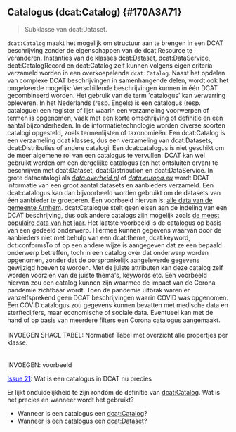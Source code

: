 ## Catalogus (dcat:Catalog) {#170A3A71}
<blockquote><p id='3C44C3D2'>Subklasse van <span style='background-color: #clear;'>dcat:Dataset</span>.</blockquote>

<code>dcat:Catalog</code> maakt het mogelijk om structuur aan te brengen in een DCAT beschrijving zonder de eigenschappen van de <span style='background-color: #clear;'>dcat:Resource</span> te veranderen. Instanties van de klasses <span style='background-color: #clear;'>dcat:Dataset</span>, <span style='background-color: #clear;'>dcat:DataService</span>, <span style='background-color: #clear;'>dcat:CatalogRecord</span> en <span style='background-color: #clear;'>dcat:Catalog</span> zelf kunnen volgens eigen criteria verzameld worden in een overkoepelende <code>dcat:Catalog</code>. Naast het opdelen van complexe DCAT beschrijvingen in samenhangende delen, wordt ook het omgekeerde mogelijk: Verschillende beschrijvingen kunnen in één DCAT gecombineerd worden.
Het gebruik van de term 'catalogus' kan verwarring opleveren. In het Nederlands (resp. Engels) is een catalogus (resp. catalogue) een register of lijst waarin een verzameling voorwerpen of termen is opgenomen, vaak met een korte omschrijving of definitie en een aantal bijzonderheden. In de informatietechnologie worden diverse soorten catalogi opgesteld, zoals termenlijsten of taxonomieën. Een dcat:Catalog is een verzameling dcat klasses, dus een verzameling van dcat:Datasets, dcat:Distributies of andere catalogi. Een dcat:catalogus is niet geschikt om de meer algemene rol van een catalogus te vervullen. DCAT kan wel gebruikt worden om een dergelijke catalogus (en het ontsluiten ervan) te beschrijven met dcat:Dataset, dcat:Distribution en dcat:DataService.
In grote datacatalogi als <a href='https://data.overheid.nl/' target='_blank'><i>data.overheid.nl</i></a> of <a href='https://data.europa.eu/en' target='_blank'><i>data.europa.eu</i></a> wordt DCAT
informatie van een groot aantal datasets en aanbieders verzameld. Een dcat:catalogus kan dan bijvoorbeeld worden gebruikt om de datasets van één aanbieder te groeperen. Een voorbeeld hiervan is: <a href='https://data.overheid.nl/datasets?facet_catalog%5B%5D=http://opendata.arnhem.nl/' target='_blank'>alle data van de <span style='background-color: #clear;'>gemeente Arnhem</span></a>. dcat:Catalogue stelt geen eisen aan de indeling van een DCAT beschrijving, dus ook andere catalogs zijn mogelijk zoals <a href='https://data.overheid.nl/statistieken/meest-bekeken-datasets' target='_blank'>de meest populaire data van het jaar</a>.
Het laatste voorbeeld is de catalogus op basis van een gedeeld onderwerp. Hiermee kunnen gegevens waarvan door de aanbieders niet met behulp van een dcat:theme, dcat:keyword, dct:conformsTo of op een andere wijze is aangegeven dat ze een bepaald onderwerp betreffen, toch in een catalog over dat onderwerp worden opgenomen, zonder dat de oorspronkelijk aangeleverde gegevens gewijzigd hoeven te worden. Met de juiste attributen kan deze catalog zelf worden voorzien van de juiste thema's, keywords etc. Een voorbeeld hiervan zou een catalog kunnen zijn waarmee de impact van de Corona pandemie zichtbaar wordt. Toen de pandemie uitbrak waren er vanzelfsprekend geen DCAT beschrijvingen waarin COVID was opgenomen. Een COVID catalogus zou gegevens kunnen bevatten met medische data en sterftecijfers, maar economische of sociale data. Eventueel kan met de hand of op basis van meerdere filters een Corona catalogus aangemaakt.
<br/>
<br/>
INVOEGEN SHACL TABEL: Normatief Tabel met overzicht alle propertjes per klasse.  
<br/>
<br/>
INVOEGEN: voorbeeld
<aside class='issue'><p id='4743CF3D'><a href='https://github.com/dataoverheid/dcat-ap-donl/issues/21' target='_blank'><span style='color: #0000FF;'><u>Issue 21</u></span></a>: Wat is een catalogus in DCAT nu precies<p id='0F72453C'>Er lijkt onduidelijkheid te zijn rondom de definitie van <a href='https://www.w3.org/TR/vocab-dcat-2/' target='_blank'>dcat:Catalog</a>. Wat is het precies en wanneer wordt het gebruikt?</aside>

<ul><li>Wanneer is een catalogus een <a href='https://www.w3.org/TR/vocab-dcat-2/' target='_blank'>dcat:Catalog</a>?</li>
<li>Wanneer is een catalogus een <a href='https://www.w3.org/TR/vocab-dcat-2/' target='_blank'>dcat:Dataset</a>?</li>
</ul>
<section data-include-format='markdown' data-include='101-homepage.md'></section>
<section data-include-format='markdown' data-include='102-dataset.md'></section>
<section data-include-format='markdown' data-include='103-service.md'></section>
<section data-include-format='markdown' data-include='104-catalog.md'></section>
<section data-include-format='markdown' data-include='105-themes.md'></section>
